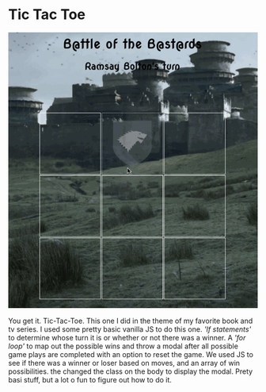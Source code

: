# Tic Tac Toe

![Tic Tac Toe](tic-tac-toe.gif)

You get it.  Tic-Tac-Toe.  This one I did in the theme of my favorite book and tv series.  I used some pretty basic vanilla JS to do this one.  *'If statements'* to determine whose turn it is or whether or not there was a winner.  A *'for loop'* to map out the possible wins and throw a modal after all possible game plays are completed with an option to reset the game.  We used JS to see if there was a winner or loser based on moves, and an array of win possibilities.  the changed the class on the body to display the modal.  Prety basi stuff, but a lot o fun to figure out how to do it.
